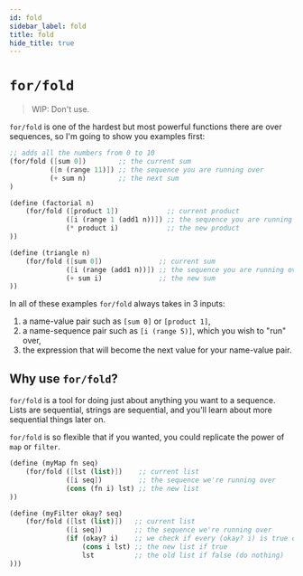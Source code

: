 ```yaml
---
id: fold
sidebar_label: fold
title: fold
hide_title: true
---
```


# `for/fold`

> WIP: Don't use.

`for/fold` is one of the hardest but most powerful functions there are over
sequences, so I'm going to show you examples first:

``` scheme
;; adds all the numbers from 0 to 10
(for/fold ([sum 0])        ;; the current sum
          ([n (range 11)]) ;; the sequence you are running over
          (+ sum n)        ;; the next sum
)
```

``` scheme
(define (factorial n)
    (for/fold ([product 1])            ;; current product
              ([i (range 1 (add1 n))]) ;; the sequence you are running over
              (* product i)            ;; the new product
))
```

``` scheme
(define (triangle n)
    (for/fold ([sum 0])              ;; current sum
              ([i (range (add1 n))]) ;; the sequence you are running over
              (+ sum i)              ;; the new sum
))
```

In all of these examples `for/fold` always takes in 3 inputs:
  1. a name-value pair such as `[sum 0]` or `[product 1]`,
  2. a name-sequence pair such as `[i (range 5)]`, which you wish to "run" over,
  3. the expression that will become the next value for your name-value pair.

## Why use `for/fold`?

`for/fold` is a tool for doing just about anything you want to a sequence. Lists
are sequential, strings are sequential, and you'll learn about more sequential
things later on.

`for/fold` is so flexible that if you wanted, you could replicate the power of
`map` or `filter`.

``` scheme
(define (myMap fn seq)
    (for/fold ([lst (list)])    ;; current list
              ([i seq])         ;; the sequence we're running over
              (cons (fn i) lst) ;; the new list
))

(define (myFilter okay? seq)
    (for/fold ([lst (list)])   ;; current list
              ([i seq])        ;; the sequence we're running over
              (if (okay? i)    ;; we check if every (okay? i) is true or false
                  (cons i lst) ;; the new list if true
                  lst          ;; the old list if false (do nothing)
)))
```
